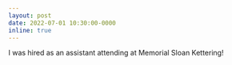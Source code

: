 ```yaml
---
layout: post
date: 2022-07-01 10:30:00-0000
inline: true
---
```


I was hired as an assistant attending at Memorial Sloan Kettering!
